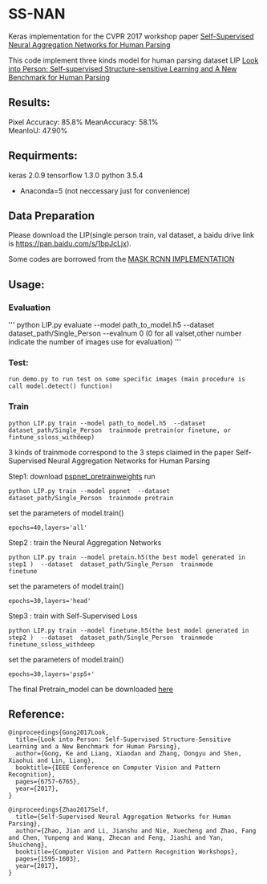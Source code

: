 # SS-NAN
Keras implementation for the CVPR 2017 workshop paper [Self-Supervised Neural Aggregation Networks for Human Parsing](http://openaccess.thecvf.com/content_cvpr_2017_workshops/w19/papers/Zhao_Self-Supervised_Neural_Aggregation_CVPR_2017_paper.pdf)

This code implement three kinds model for human parsing dataset LIP [Look into Person: Self-supervised Structure-sensitive Learning and A New Benchmark for Human Parsing](https://arxiv.org/abs/1703.05446)

## Results:
Pixel Accuracy: 85.8% 
MeanAccuracy:   58.1%   
MeanIoU:        47.90%

## Requirments:
keras 2.0.9
tensorflow 1.3.0
python 3.5.4
* Anaconda=5 (not neccessary just for convenience)

## Data Preparation

Please download the LIP(single person train, val dataset, a baidu drive link is https://pan.baidu.com/s/1bpJcLjx).

Some codes are borrowed from the [MASK RCNN IMPLEMENTATION](https://github.com/matterport/Mask_RCNN)

## Usage:
### Evaluation
'''
python LIP.py evaluate --model path_to_model.h5  --dataset  dataset_path/Single_Person --evalnum 0 (0 for all valset,other number indicate the number of images use for evaluation)
'''

### Test:
```
run demo.py to run test on some specific images (main procedure is call model.detect() function) 
```

### Train
```
python LIP.py train --model path_to_model.h5  --dataset  dataset_path/Single_Person  trainmode pretrain(or finetune, or fintune_ssloss_withdeep)
```
3 kinds of trainmode correspond to the 3 steps claimed in the paper Self-Supervised Neural Aggregation Networks for Human Parsing

Step1:
download [pspnet_pretrainweights](https://pan.baidu.com/s/1sloikGH)
run
```
python LIP.py train --model pspnet  --dataset  dataset_path/Single_Person  trainmode pretrain
```

set the parameters of model.train()  
```
epochs=40,layers='all'   
```

Step2 :
train the Neural Aggregation Networks
```
python LIP.py train --model pretain.h5(the best model generated in step1 )  --dataset  dataset_path/Single_Person  trainmode 
finetune
```

set the parameters of model.train() 
```
epochs=30,layers='head'  
```

Step3 :
train with Self-Supervised Loss
```
python LIP.py train --model finetune.h5(the best model generated in step2 )  --dataset  dataset_path/Single_Person  trainmode finetune_ssloss_withdeep
```

set the parameters of model.train()  
```
epochs=30,layers='psp5+'
```

The final Pretrain_model can be downloaded [here](https://pan.baidu.com/s/1nvMMl0P)


## Reference:
```
@inproceedings{Gong2017Look,
  title={Look into Person: Self-Supervised Structure-Sensitive Learning and a New Benchmark for Human Parsing},
  author={Gong, Ke and Liang, Xiaodan and Zhang, Dongyu and Shen, Xiaohui and Lin, Liang},
  booktitle={IEEE Conference on Computer Vision and Pattern Recognition},
  pages={6757-6765},
  year={2017},
}

@inproceedings{Zhao2017Self,
  title={Self-Supervised Neural Aggregation Networks for Human Parsing},
  author={Zhao, Jian and Li, Jianshu and Nie, Xuecheng and Zhao, Fang and Chen, Yunpeng and Wang, Zhecan and Feng, Jiashi and Yan, Shuicheng},
  booktitle={Computer Vision and Pattern Recognition Workshops},
  pages={1595-1603},
  year={2017},
}
```

